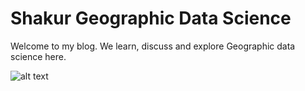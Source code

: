 # Shakur Geographic Data Science

Welcome to my blog. We learn, discuss and explore Geographic data science here. 


![alt text](https://miro.medium.com/max/1408/1*-XtSz8_HFnTI20QjDKWQmA.png)
